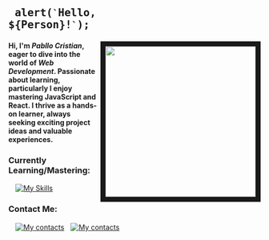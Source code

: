 ## <pre> alert(`` ` ``Hello, ${Person}!`` ` ``); </pre>
<img src="https://user-images.githubusercontent.com/74038190/212750996-938b257b-266c-45a7-9af7-655341c0f58b.gif" align="right" width="300px" border="10px">

<b> Hi, I'm _Pabllo Cristian_, eager to dive into the world of _Web Development_. Passionate about learning, particularly I enjoy mastering JavaScript and React. I thrive as a hands-on learner, always seeking exciting project ideas and valuable experiences.</b>

### Currently Learning/Mastering:
&emsp;[![My Skills](https://skillicons.dev/icons?i=js,html,css,react)](https://skillicons.dev)

### Contact Me:
&emsp;[![My contacts](https://skillicons.dev/icons?i=linkedin)](https://www.linkedin.com/in/pabllo-cristian-ferreira-de-lima-712b5224b/)ﾠ[![My contacts](https://skillicons.dev/icons?i=gmail)](mailto:pabllo.dev@gmail.com)
